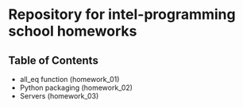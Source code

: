 # Repository for intel-programming school homeworks

## Table of Contents

- all_eq function (homework_01)
- Python packaging (homework_02)
- Servers (homework_03)


